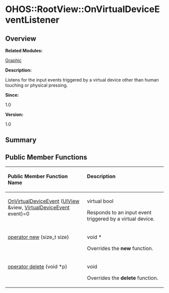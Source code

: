 # OHOS::RootView::OnVirtualDeviceEventListener<a name="ZH-CN_TOPIC_0000001054479583"></a>

## **Overview**<a name="section105933385093533"></a>

**Related Modules:**

[Graphic](Graphic.md)

**Description:**

Listens for the input events triggered by a virtual device other than human touching or physical pressing. 

**Since:**

1.0

**Version:**

1.0

## **Summary**<a name="section1238353277093533"></a>

## Public Member Functions<a name="pub-methods"></a>

<a name="table55773965093533"></a>
<table><thead align="left"><tr id="row68453965093533"><th class="cellrowborder" valign="top" width="50%" id="mcps1.1.3.1.1"><p id="p866213775093533"><a name="p866213775093533"></a><a name="p866213775093533"></a>Public Member Function Name</p>
</th>
<th class="cellrowborder" valign="top" width="50%" id="mcps1.1.3.1.2"><p id="p2032357456093533"><a name="p2032357456093533"></a><a name="p2032357456093533"></a>Description</p>
</th>
</tr>
</thead>
<tbody><tr id="row1451866612093533"><td class="cellrowborder" valign="top" width="50%" headers="mcps1.1.3.1.1 "><p id="p1289480213093533"><a name="p1289480213093533"></a><a name="p1289480213093533"></a><a href="Graphic.md#ga548d8e9577a986223ff134c32eece547">OnVirtualDeviceEvent</a> (<a href="OHOS-UIView.md">UIView</a> &amp;view, <a href="OHOS-VirtualDeviceEvent.md">VirtualDeviceEvent</a> event)=0</p>
</td>
<td class="cellrowborder" valign="top" width="50%" headers="mcps1.1.3.1.2 "><p id="p763803364093533"><a name="p763803364093533"></a><a name="p763803364093533"></a>virtual bool&nbsp;</p>
<p id="p1043168114093533"><a name="p1043168114093533"></a><a name="p1043168114093533"></a>Responds to an input event triggered by a virtual device. </p>
</td>
</tr>
<tr id="row1182204031093533"><td class="cellrowborder" valign="top" width="50%" headers="mcps1.1.3.1.1 "><p id="p578553551093533"><a name="p578553551093533"></a><a name="p578553551093533"></a><a href="Graphic.md#ga4854963aa969ee20a6cd174a70f5cd23">operator new</a> (size_t size)</p>
</td>
<td class="cellrowborder" valign="top" width="50%" headers="mcps1.1.3.1.2 "><p id="p1312402832093533"><a name="p1312402832093533"></a><a name="p1312402832093533"></a>void *&nbsp;</p>
<p id="p766387089093533"><a name="p766387089093533"></a><a name="p766387089093533"></a>Overrides the <strong id="b282965623093533"><a name="b282965623093533"></a><a name="b282965623093533"></a>new</strong> function. </p>
</td>
</tr>
<tr id="row2023286829093533"><td class="cellrowborder" valign="top" width="50%" headers="mcps1.1.3.1.1 "><p id="p1142615915093533"><a name="p1142615915093533"></a><a name="p1142615915093533"></a><a href="Graphic.md#gadf1997a0f56ac2b220e7f0f8e8e0a6ef">operator delete</a> (void *p)</p>
</td>
<td class="cellrowborder" valign="top" width="50%" headers="mcps1.1.3.1.2 "><p id="p1060392518093533"><a name="p1060392518093533"></a><a name="p1060392518093533"></a>void&nbsp;</p>
<p id="p580951678093533"><a name="p580951678093533"></a><a name="p580951678093533"></a>Overrides the <strong id="b1229971682093533"><a name="b1229971682093533"></a><a name="b1229971682093533"></a>delete</strong> function. </p>
</td>
</tr>
</tbody>
</table>

